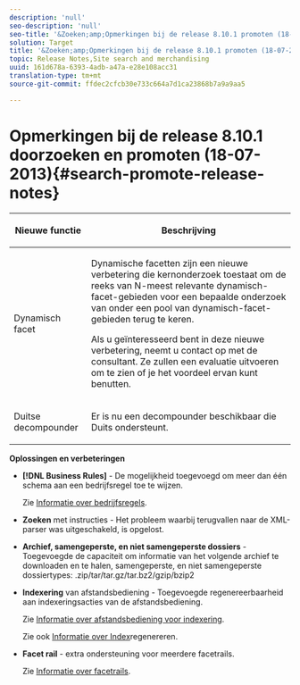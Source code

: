```yaml
---
description: 'null'
seo-description: 'null'
seo-title: '&Zoeken;amp;Opmerkingen bij de release 8.10.1 promoten (18-07-2013)'
solution: Target
title: '&Zoeken;amp;Opmerkingen bij de release 8.10.1 promoten (18-07-2013)'
topic: Release Notes,Site search and merchandising
uuid: 161d678a-6393-4adb-a47a-e28e108acc31
translation-type: tm+mt
source-git-commit: ffdec2cfcb30e733c664a7d1ca23868b7a9a9aa5

---
```



# Opmerkingen bij de release 8.10.1 doorzoeken en promoten (18-07-2013){#search-promote-release-notes}

<table> 
 <thead> 
  <tr> 
   <th colname="col1" class="entry"> <p>Nieuwe functie </p> </th> 
   <th colname="col2" class="entry"> <p>Beschrijving </p> </th> 
  </tr> 
 </thead>
 <tbody> 
  <tr> 
   <td colname="col1"> <p>Dynamisch facet </p> </td> 
   <td colname="col2"> <p> Dynamische facetten zijn een nieuwe verbetering die kernonderzoek toestaat om de reeks van N-meest relevante dynamisch-facet-gebieden voor een bepaalde onderzoek van onder een pool van dynamisch-facet-gebieden terug te keren. </p> <p> Als u geïnteresseerd bent in deze nieuwe verbetering, neemt u contact op met de consultant. Ze zullen een evaluatie uitvoeren om te zien of je het voordeel ervan kunt benutten. </p> </td> 
  </tr> 
  <tr> 
   <td colname="col1"> <p>Duitse decompounder </p> </td> 
   <td colname="col2"> <p> Er is nu een decompounder beschikbaar die Duits ondersteunt. </p> </td> 
  </tr> 
 </tbody> 
</table>

**Oplossingen en verbeteringen**

* **[!DNL Business Rules]** - De mogelijkheid toegevoegd om meer dan één schema aan een bedrijfsregel toe te wijzen.

   Zie [Informatie over bedrijfsregels](../c-about-rules-menu/c-about-business-rules.md#concept_2A93D76216754D3D8412CDEA00BD26BD).

* **Zoeken** met instructies - Het probleem waarbij terugvallen naar de XML-parser was uitgeschakeld, is opgelost.
* **Archief, samengeperste, en niet samengeperste dossiers** - Toegevoegde de capaciteit om informatie van het volgende archief te downloaden en te halen, samengeperste, en niet samengeperste dossiertypes: .zip/tar/tar.gz/tar.bz2/gzip/bzip2
* **Indexering** van afstandsbediening - Toegevoegde regenereerbaarheid aan indexeringsacties van de afstandsbediening.

   Zie [Informatie over afstandsbediening voor indexering](../c-about-index-menu/c-about-remote-control-for-indexing.md#concept_C79B322190E84106A434E5C6D4A4118F).

   Zie ook [Informatie over Index](../c-about-index-menu/c-about-regenerate-index.md#concept_6CBE6B8D18EF47D293091CBA542245FA)regenereren.

* **Facet rail** - extra ondersteuning voor meerdere facetrails.

   Zie [Informatie over facetrails](../c-about-design-menu/c-about-facet-rails.md#concept_1FDC8BCDFFC84A0889DA670F63D5F6DB).


